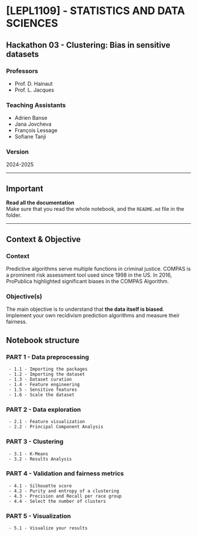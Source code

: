 # [LEPL1109] - STATISTICS AND DATA SCIENCES

## Hackathon 03 - Clustering: Bias in sensitive datasets

### Professors
- Prof. D. Hainaut
- Prof. L. Jacques

### Teaching Assistants
- Adrien Banse
- Jana Jovcheva
- François Lessage
- Sofiane Tanji

### Version
2024-2025

---

## Important
**Read all the documentation**  
Make sure that you read the whole notebook, and the `README.md` file in the folder.

---

## Context & Objective

### Context
Predictive algorithms serve multiple functions in criminal justice. COMPAS is a prominent risk assessment tool used since 1998 in the US. In 2016, ProPublica highlighted significant biases in the COMPAS Algorithm.

### Objective(s)
The main objective is to understand that **the data itself is biased**. Implement your own recidivism prediction algorithms and measure their fairness.


## Notebook structure

### PART 1 - Data preprocessing
     - 1.1 - Importing the packages
     - 1.2 - Importing the dataset
     - 1.3 - Dataset curation
     - 1.4 - Feature engineering
     - 1.5 - Sensitive features
     - 1.6 - Scale the dataset

### PART 2 - Data exploration
     - 2.1 - Feature visualization
     - 2.2 - Principal Component Analysis

### PART 3 - Clustering
     - 3.1 - K-Means
     - 3.2 - Results Analysis

### PART 4 - Validation and fairness metrics
     - 4.1 - Silhouette score
     - 4.2 - Purity and entropy of a clustering
     - 4.3 - Precision and Recall per race group
     - 4.4 - Select the number of clusters

### PART 5 - Visualization
     - 5.1 - Visualize your results